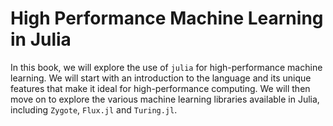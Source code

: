 # High Performance Machine Learning in Julia

In this book, we will explore the use of `julia` for high-performance machine learning. We will start with an introduction to the language and its unique features that make it ideal for high-performance computing. We will then move on to explore the various machine learning libraries available in Julia, including `Zygote`, `Flux.jl` and `Turing.jl`.

```{tableofcontents}
```
